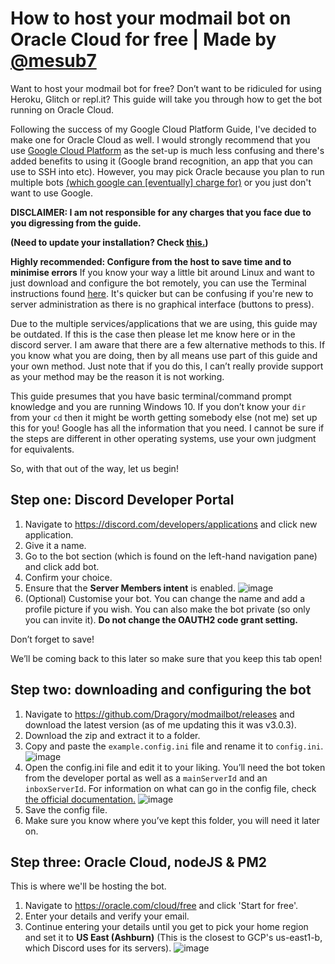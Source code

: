 # How to host your modmail bot on Oracle Cloud for free | Made by [@mesub7](https://github.com/mesub7)

Want to host your modmail bot for free? Don’t want to be ridiculed for using Heroku, Glitch or repl.it? This guide will take you through how to get the bot running on Oracle Cloud.

Following the success of my Google Cloud Platform Guide, I've decided to make one for Oracle Cloud as well.
I would strongly recommend that you use [Google Cloud Platform](https://github.com/Dragory/modmailbot-community-resources/blob/master/GCP%20Guide.md) as the set-up is much less confusing and there's added benefits to using it (Google brand recognition, an app that you can use to SSH into etc). However, you may pick Oracle because you plan to run multiple bots [(which google can [eventually] charge for)](https://www.reddit.com/r/googlecloud/comments/lxjf07/getting_charged_for_egress_under_1gbmonth/) or you just don't want to use Google.

**DISCLAIMER: I am not responsible for any charges that you face due to you digressing from the guide.**

**(Need to update your installation? Check [this.](https://github.com/Dragory/modmailbot/blob/master/docs/updating.md))**

**Highly recommended: Configure from the host to save time and to minimise errors**
If you know your way a little bit around Linux and want to just download and configure the bot remotely, you can use the Terminal instructions found [here](https://github.com/Dragory/modmailbot-community-resources/blob/master/GCP%20Guide.md#terminal). It's quicker but can be confusing if you're new to server administration as there is no graphical interface (buttons to press).

Due to the multiple services/applications that we are using, this guide may be outdated. If this is the case then please let me know here or in the discord server.
I am aware that there are a few alternative methods to this. If you know what you are doing, then by all means use part of this guide and your own method. Just note that if you do this, I can’t really provide support as your method may be the reason it is not working.

This guide presumes that you have basic terminal/command prompt knowledge and you are running Windows 10. If you don’t know your `dir` from your `cd` then it might be worth getting somebody else (not me) set up this for you! Google has all the information that you need. I cannot be sure if the steps are different in other operating systems, use your own judgment for equivalents. 

So, with that out of the way, let us begin!

## Step one: Discord Developer Portal
1)	Navigate to https://discord.com/developers/applications and click new application.
2)	Give it a name.
3)	Go to the bot section (which is found on the left-hand navigation pane) and click add bot.
4)	Confirm your choice.
5) Ensure that the **Server Members intent** is enabled.
![image](https://mesub.is-ne.at/STWMKt.png)
6) (Optional) Customise your bot. You can change the name and add a profile picture if you wish. You can also make the bot private (so only you can invite it). **Do not change the OAUTH2 code grant setting.**

Don’t forget to save!

We’ll be coming back to this later so make sure that you keep this tab open!

## Step two: downloading and configuring the bot
1)	Navigate to https://github.com/Dragory/modmailbot/releases and download the latest version (as of me updating this it was v3.0.3).
2)	Download the zip and extract it to a folder.
3)	Copy and paste the `example.config.ini` file and rename it to `config.ini`.
![image](https://user-images.githubusercontent.com/49169805/87231360-7dc4d980-c3ae-11ea-86c4-8a59e6199bb0.png)
4)	Open the config.ini file and edit it to your liking. You’ll need the bot token from the developer portal as well as a `mainServerId` and an `inboxServerId`.
For information on what can go in the config file, check [the official documentation.](https://github.com/Dragory/modmailbot/blob/master/docs/configuration.md)
![image](https://user-images.githubusercontent.com/49169805/87231371-9a611180-c3ae-11ea-8a1b-b560e9a4f08a.png)
5)	Save the config file.
6)	Make sure you know where you’ve kept this folder, you will need it later on.

## Step three: Oracle Cloud, nodeJS & PM2
This is where we'll be hosting the bot.
1) Navigate to https://oracle.com/cloud/free and click 'Start for free'.
2) Enter your details and verify your email.
3) Continue entering your details until you get to pick your home region and set it to **US East (Ashburn)** (This is the closest to GCP's us-east1-b, which Discord uses for its servers).
![image](https://mesub.is-ne.at/565n2fNCl.png)

